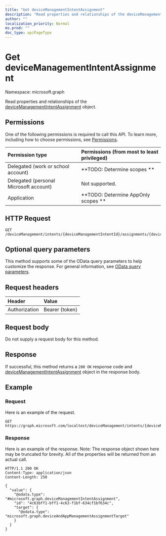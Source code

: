 ```yaml
---
title: "Get deviceManagementIntentAssignment"
description: "Read properties and relationships of the deviceManagementIntentAssignment object."
author: ""
localization_priority: Normal
ms.prod: ""
doc_type: apiPageType
---
```


# Get deviceManagementIntentAssignment

Namespace: microsoft.graph

Read properties and relationships of the [deviceManagementIntentAssignment](../resources/devicemanagementintentassignment.md) object.

## Permissions
One of the following permissions is required to call this API. To learn more, including how to choose permissions, see [Permissions](/concepts/permissions-reference.md).

|Permission type|Permissions (from most to least privileged)|
|:---|:---|
|Delegated (work or school account)|**TODO: Determine scopes **|
|Delegated (personal Microsoft account)|Not supported.|
|Application|**TODO: Determine AppOnly scopes **|

## HTTP Request
<!-- {
  "blockType": "ignored"
}
-->
``` http
GET /deviceManagement/intents/{deviceManagementIntentId}/assignments/{deviceManagementIntentAssignmentId}
```

## Optional query parameters
This method supports some of the OData query parameters to help customize the response. For general information, see [OData query parameters](/graph/query-parameters).

## Request headers
|Header|Value|
|:---|:---|
|Authorization|Bearer {token}|

## Request body
Do not supply a request body for this method.

## Response
If successful, this method returns a `200 OK` response code and [deviceManagementIntentAssignment](../resources/devicemanagementintentassignment.md) object in the response body.

## Example

### Request
Here is an example of the request.
<!-- {
  "blockType": "request",
  "name": "get_devicemanagementintentassignment"
}
-->
``` http
GET https://graph.microsoft.com/localtest/deviceManagement/intents/{deviceManagementIntentId}/assignments/{deviceManagementIntentAssignmentId}
```

### Response
Here is an example of the response. Note: The response object shown here may be truncated for brevity. All of the properties will be returned from an actual call.
<!-- {
  "blockType": "response",
  "truncated": true,
  "@odata.type": "microsoft.graph.deviceManagementIntentAssignment"
}
-->
``` http
HTTP/1.1 200 OK
Content-Type: application/json
Content-Length: 250

{
  "value": {
    "@odata.type": "#microsoft.graph.deviceManagementIntentAssignment",
    "id": "4c63bff1-bff1-4c63-f1bf-634cf1bf634c",
    "target": {
      "@odata.type": "microsoft.graph.deviceAndAppManagementAssignmentTarget"
    }
  }
}
```

